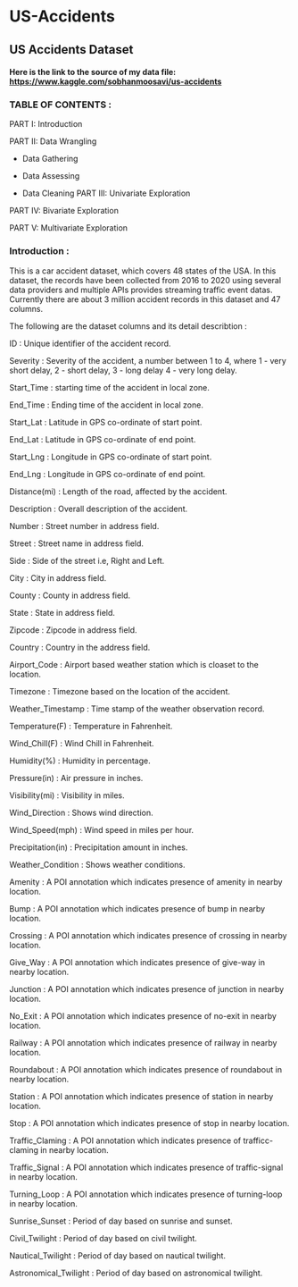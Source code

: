 # US-Accidents
## US Accidents Dataset
#### Here is the link to the source of my data file: https://www.kaggle.com/sobhanmoosavi/us-accidents

### TABLE OF CONTENTS :

PART I: Introduction

PART II: Data Wrangling

* Data Gathering

* Data Assessing 

* Data Cleaning
PART III: Univariate Exploration

PART IV: Bivariate Exploration

PART V: Multivariate Exploration

### Introduction :

This is a car accident dataset, which covers 48 states of the USA. In this dataset, the records have been collected from 2016 to 2020 using several data providers and multiple APIs provides streaming traffic event datas. Currently there are about 3 million accident records in this dataset and 47 columns.

The following are the dataset columns and its detail describtion :

ID : Unique identifier of the accident record.

Severity : Severity of the accident, a number between 1 to 4, where 1 - very short delay, 2 - short delay, 3 - long delay 4 - very long delay.

Start_Time : starting time of the accident in local zone.

End_Time : Ending time of the accident in local zone.

Start_Lat : Latitude in GPS co-ordinate of start point.

End_Lat : Latitude in GPS co-ordinate of end point.

Start_Lng : Longitude in GPS co-ordinate of start point.

End_Lng : Longitude in GPS co-ordinate of end point.

Distance(mi) : Length of the road, affected by the accident.

Description : Overall description of the accident.

Number : Street number in address field.

Street : Street name in address field.

Side : Side of the street i.e, Right and Left.

City : City in address field.

County : County in address field.

State : State in address field.

Zipcode : Zipcode in address field.

Country : Country in the address field.

Airport_Code : Airport based weather station which is cloaset to the location.

Timezone : Timezone based on the location of the accident.

Weather_Timestamp : Time stamp of the weather observation record.

Temperature(F) : Temperature in Fahrenheit.

Wind_Chill(F) : Wind Chill in Fahrenheit.

Humidity(%) : Humidity in percentage.

Pressure(in) : Air pressure in inches.

Visibility(mi) : Visibility in miles.

Wind_Direction : Shows wind direction.

Wind_Speed(mph) : Wind speed in miles per hour.

Precipitation(in) : Precipitation amount in inches.

Weather_Condition : Shows weather conditions.

Amenity : A POI annotation which indicates presence of amenity in nearby location.

Bump : A POI annotation which indicates presence of bump in nearby location.

Crossing : A POI annotation which indicates presence of crossing in nearby location.

Give_Way : A POI annotation which indicates presence of give-way in nearby location.

Junction : A POI annotation which indicates presence of junction in nearby location.

No_Exit : A POI annotation which indicates presence of no-exit in nearby location.

Railway : A POI annotation which indicates presence of railway in nearby location.

Roundabout : A POI annotation which indicates presence of roundabout in nearby location.

Station : A POI annotation which indicates presence of station in nearby location.

Stop : A POI annotation which indicates presence of stop in nearby location.

Traffic_Claming : A POI annotation which indicates presence of trafficc-claming in nearby location.

Traffic_Signal : A POI annotation which indicates presence of traffic-signal in nearby location.

Turning_Loop : A POI annotation which indicates presence of turning-loop in nearby location.

Sunrise_Sunset : Period of day based on sunrise and sunset.

Civil_Twilight : Period of day based on civil twilight.

Nautical_Twilight : Period of day based on nautical twilight.

Astronomical_Twilight : Period of day based on astronomical twilight.

